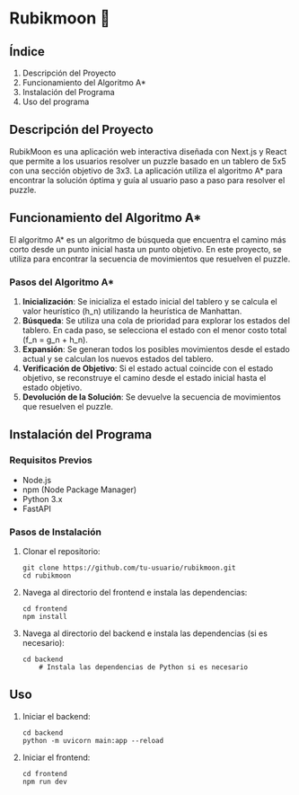 # Rubikmoon 🚀

## Índice

1. Descripción del Proyecto
2. Funcionamiento del Algoritmo A*
3. Instalación del Programa
4. Uso del programa

## Descripción del Proyecto

RubikMoon es una aplicación web interactiva diseñada con Next.js y React que permite a los usuarios resolver un puzzle basado en un tablero de 5x5 con una sección objetivo de 3x3. La aplicación utiliza el algoritmo A* para encontrar la solución óptima y guía al usuario paso a paso para resolver el puzzle.

## Funcionamiento del Algoritmo A*

El algoritmo A* es un algoritmo de búsqueda que encuentra el camino más corto desde un punto inicial hasta un punto objetivo. En este proyecto, se utiliza para encontrar la secuencia de movimientos que resuelven el puzzle.

### Pasos del Algoritmo A*

1. **Inicialización**: Se inicializa el estado inicial del tablero y se calcula el valor heurístico (h_n) utilizando la heurística de Manhattan.
2. **Búsqueda**: Se utiliza una cola de prioridad para explorar los estados del tablero. En cada paso, se selecciona el estado con el menor costo total (f_n = g_n + h_n).
3. **Expansión**: Se generan todos los posibles movimientos desde el estado actual y se calculan los nuevos estados del tablero.
4. **Verificación de Objetivo**: Si el estado actual coincide con el estado objetivo, se reconstruye el camino desde el estado inicial hasta el estado objetivo.
5. **Devolución de la Solución**: Se devuelve la secuencia de movimientos que resuelven el puzzle.

## Instalación del Programa

### Requisitos Previos

- Node.js
- npm (Node Package Manager)
- Python 3.x
- FastAPI

### Pasos de Instalación

1. Clonar el repositorio:
   
   ```shell
   git clone https://github.com/tu-usuario/rubikmoon.git
   cd rubikmoon
   ```

2. Navega al directorio del frontend e instala las dependencias:
   
   ```shell
   cd frontend
   npm install
   ```

3. Navega al directorio del backend e instala las dependencias (si es necesario):
   
   ```shell
   cd backend
       # Instala las dependencias de Python si es necesario
   ```

## Uso

1. Iniciar el backend:
   
   ```shell
   cd backend
   python -m uvicorn main:app --reload
   ```

2. Iniciar el frontend:
   
   ```shell
   cd frontend
   npm run dev
   ```


